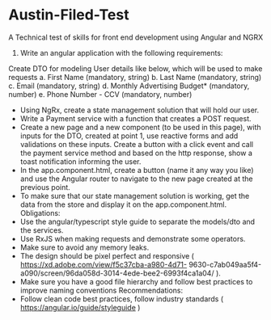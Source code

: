 # Austin-Filed-Test
A Technical test of skills for front end development using Angular and NGRX

1.  Write an angular application with the following requirements:

Create DTO for modeling User details like below, which will be used to make requests 
a. First Name (mandatory, string) 
b. Last Name (mandatory, string) 
c. Email (mandatory, string) 
d. Monthly Advertising Budget* (mandatory, number) 
e. Phone Number - CCV (mandatory, number)
- Using NgRx, create a state management solution that will hold our user.
- Write a Payment service with a function that creates a POST request.
- Create a new page and a new component (to be used in this page), with inputs for the DTO, created at point 1, use reactive forms and add validations on these inputs. Create a button with a click event and call the payment service method and based on the http response, show a toast notification informing the user.
- In the app.component.html, create a button (name it any way you like) and use the Angular router to navigate to the new page created at the previous point.
- To make sure that our state management solution is working, get the data from the store and display it on the app.component.html. Obligations:
- Use the angular/typescript style guide to separate the models/dto and the services.
- Use RxJS when making requests and demonstrate some operators.
- Make sure to avoid any memory leaks.
- The design should be pixel perfect and responsive ( https://xd.adobe.com/view/f5c37cba-a980-4d71- 9630-c7ab049aa5f4-a090/screen/96da058d-3014-4ede-bee2-6993f4ca1a04/ ).
- Make sure you have a good file hierarchy and follow best practices to improve naming conventions Recommendations:
- Follow clean code best practices, follow industry standards ( https://angular.io/guide/styleguide )
